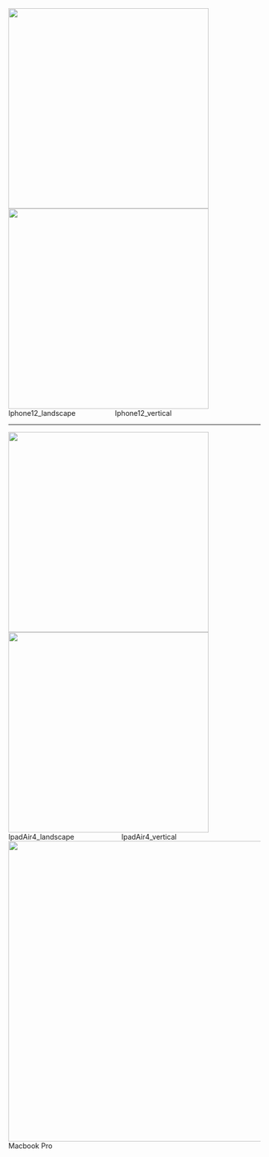 
 <div>  
 <img  src="https://user-images.githubusercontent.com/32062772/145248865-a1e12365-8ee9-4259-bba4-ca4df0a6fb35.png" width="400" height="400"> 
 <img  src="https://user-images.githubusercontent.com/32062772/145249920-2567e662-bc87-42dd-9f04-71ca204676f5.png" width="400" height="400">  
</div>
Iphone12_landscape&nbsp&nbsp&nbsp&nbsp&nbsp&nbsp&nbsp&nbsp&nbsp&nbsp&nbsp&nbsp&nbsp&nbsp&nbsp&nbsp&nbsp&nbsp&nbsp&nbspIphone12_vertical 
<hr>

 <div>  
   <img  src="https://user-images.githubusercontent.com/32062772/145253218-c8973c26-7f1d-44fa-af33-d71c9c6720d7.png" width="400" height="400"> 
   <img  src="https://user-images.githubusercontent.com/32062772/145253893-8ba4045b-aac6-4ed6-b9ac-c6e96560a0c6.png" width="400" height="400"> 
  </div>
 IpadAir4_landscape&nbsp&nbsp&nbsp&nbsp&nbsp&nbsp&nbsp&nbsp&nbsp&nbsp&nbsp&nbsp&nbsp&nbsp&nbsp&nbsp&nbsp&nbsp&nbsp&nbsp&nbsp&nbsp&nbsp&nbspIpadAir4_vertical

<img  src="https://user-images.githubusercontent.com/32062772/145254372-29d0c4b0-7f70-47bd-8d75-dda380eb2d45.png" width="600" height="600"> 
Macbook Pro

